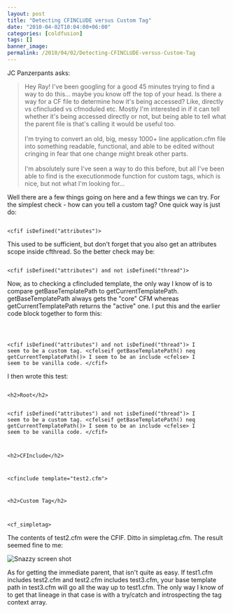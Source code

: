 ```yaml
---
layout: post
title: "Detecting CFINCLUDE versus Custom Tag"
date: "2010-04-02T10:04:00+06:00"
categories: [coldfusion]
tags: []
banner_image: 
permalink: /2010/04/02/Detecting-CFINCLUDE-versus-Custom-Tag
---
```


JC Panzerpants asks:

<p>

<blockquote>
Hey Ray! I've been googling for a good 45 minutes trying to find a way to do this... maybe you know off the top of your head. Is there a way for a CF file to determine how it's being accessed? Like, directly vs cfincluded vs cfmoduled etc. Mostly I'm interested in if it can tell whether it's being accessed directly or not, but being able to tell what the parent file is that's calling it would be useful too.
<br/><br/>
I'm trying to convert an old, big, messy 1000+ line application.cfm file into something readable, functional, and able to be edited without cringing in fear that one change might break other parts.
<br/><br/>
I'm absolutely sure I've seen a way to do this before, but all I've been able to find is the executionmode function for custom tags, which is nice, but not what I'm looking for...
</blockquote>
<!--more-->
<p>

Well there are a few things going on here and a few things we can try. For the simplest check - how can you tell a custom tag? One quick way is just do:

<p>

<code>
&lt;cfif isDefined("attributes")&gt;
</code>

<p>

This used to be sufficient, but don't forget that you also get an attributes scope inside cfthread. So the better check may be:

<p>

<code>
&lt;cfif isDefined("attributes") and not isDefined("thread")&gt;
</code>

<p>

Now, as to checking a cfincluded template, the only way I know of is to compare getBaseTemplatePath to getCurrentTemplatePath. getBaseTemplatePath always gets the "core" CFM whereas getCurrentTemplatePath returns the "active" one. I put this and the earlier code block together to form this:

<p>

<code>

&lt;cfif isDefined("attributes") and not isDefined("thread")&gt;
I seem to be a custom tag.
&lt;cfelseif getBaseTemplatePath() neq getCurrentTemplatePath()&gt;
I seem to be an include
&lt;cfelse&gt;
I seem to be vanilla code.
&lt;/cfif&gt;
</code>

<p>

I then wrote this test:

<p>

<code>
&lt;h2&gt;Root&lt;/h2&gt;

&lt;cfif isDefined("attributes") and not isDefined("thread")&gt;
I seem to be a custom tag.
&lt;cfelseif getBaseTemplatePath() neq getCurrentTemplatePath()&gt;
I seem to be an include
&lt;cfelse&gt;
I seem to be vanilla code.
&lt;/cfif&gt;

&lt;h2&gt;CFInclude&lt;/h2&gt;

&lt;cfinclude template="test2.cfm"&gt;

&lt;h2&gt;Custom Tag&lt;/h2&gt;

&lt;cf_simpletag&gt;
</code>

<p>

The contents of test2.cfm were the CFIF. Ditto in simpletag.cfm. The result seemed fine to me:

<p>

<img src="https://static.raymondcamden.com/images/Screen shot 2010-04-02 at 8.23.12 AM.png" title="Snazzy screen shot" />

<p>

As for getting the immediate parent, that isn't quite as easy. If test1.cfm includes test2.cfm and test2.cfm includes test3.cfm, your base template path in test3.cfm will go all the way up to test1.cfm. The only way I know of to get that lineage in that case is with a try/catch and introspecting the tag context array.